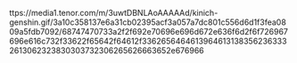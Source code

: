 ttps://media1.tenor.com/m/3uwtDBNLAoAAAAAd/kinich-genshin.gif/3a10c358137e6a31cb02395acf3a057a7dc801c556d6d1f3fea0809a5fdb7092/68747470733a2f2f692e70696e696d672e636f6d2f6f726967696e616c732f33622f65642f64612f33626564646139646131383562363332613062323830303732306265626663652e676966
